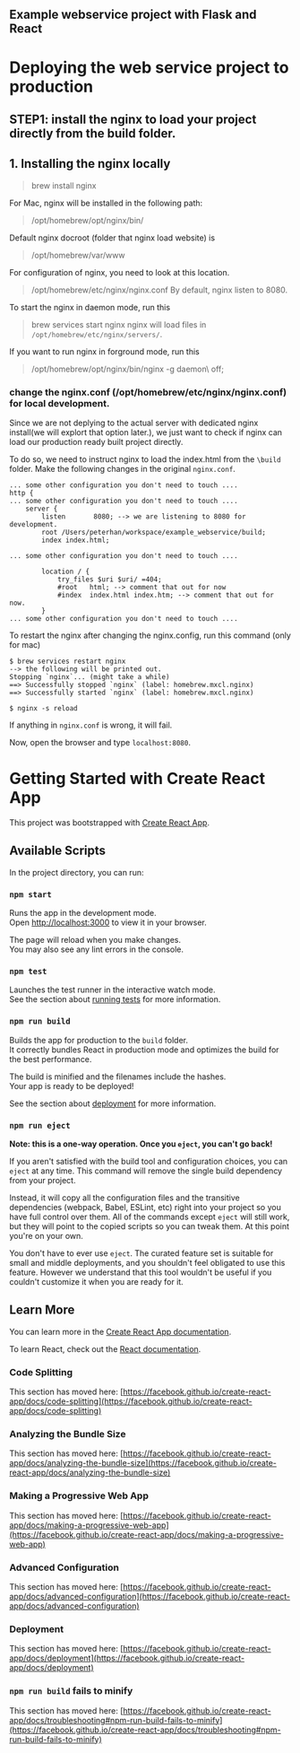 ## Example webservice project with Flask and React


# Deploying the web service project to production

## STEP1: install the nginx to load your project directly from the build folder.

## 1. Installing the nginx locally

> brew install nginx

For Mac, nginx will be installed in the following path:
>/opt/homebrew/opt/nginx/bin/

Default nginx docroot (folder that nginx load website) is
>/opt/homebrew/var/www

For configuration of nginx, you need to look at this location.
> /opt/homebrew/etc/nginx/nginx.conf 
By default, nginx listen to 8080.

To start the nginx in daemon mode, run this
>brew services start nginx
nginx will load files in `/opt/homebrew/etc/nginx/servers/`.

If you want to run nginx in forground mode, run this
>/opt/homebrew/opt/nginx/bin/nginx -g daemon\ off\;

### change the nginx.conf (/opt/homebrew/etc/nginx/nginx.conf) for local development.
Since we are not deplying to the actual server with dedicated nginx install(we will explort that option later.), we just want to check if nginx can load our production ready built project directly. 

To do so, we need to instruct nginx to load the index.html from the `\build` folder. Make the following changes in the original `nginx.conf`.

```
... some other configuration you don't need to touch ....
http {
... some other configuration you don't need to touch ....
    server {
        listen       8080; --> we are listening to 8080 for development.
        root /Users/peterhan/workspace/example_webservice/build;
        index index.html;

... some other configuration you don't need to touch ....

        location / {
            try_files $uri $uri/ =404;
            #root   html; --> comment that out for now
            #index  index.html index.htm; --> comment that out for now.
        }
... some other configuration you don't need to touch ....

```

To restart the nginx after changing the nginx.config, run this command (only for mac)
```
$ brew services restart nginx
--> the following will be printed out.
Stopping `nginx`... (might take a while)
==> Successfully stopped `nginx` (label: homebrew.mxcl.nginx)
==> Successfully started `nginx` (label: homebrew.mxcl.nginx)

$ nginx -s reload
```

If anything in `nginx.conf` is wrong, it will fail.

Now, open the browser and type `localhost:8080`.

# Getting Started with Create React App

This project was bootstrapped with [Create React App](https://github.com/facebook/create-react-app).

## Available Scripts

In the project directory, you can run:

### `npm start`

Runs the app in the development mode.\
Open [http://localhost:3000](http://localhost:3000) to view it in your browser.

The page will reload when you make changes.\
You may also see any lint errors in the console.

### `npm test`

Launches the test runner in the interactive watch mode.\
See the section about [running tests](https://facebook.github.io/create-react-app/docs/running-tests) for more information.

### `npm run build`

Builds the app for production to the `build` folder.\
It correctly bundles React in production mode and optimizes the build for the best performance.

The build is minified and the filenames include the hashes.\
Your app is ready to be deployed!

See the section about [deployment](https://facebook.github.io/create-react-app/docs/deployment) for more information.

### `npm run eject`

**Note: this is a one-way operation. Once you `eject`, you can't go back!**

If you aren't satisfied with the build tool and configuration choices, you can `eject` at any time. This command will remove the single build dependency from your project.

Instead, it will copy all the configuration files and the transitive dependencies (webpack, Babel, ESLint, etc) right into your project so you have full control over them. All of the commands except `eject` will still work, but they will point to the copied scripts so you can tweak them. At this point you're on your own.

You don't have to ever use `eject`. The curated feature set is suitable for small and middle deployments, and you shouldn't feel obligated to use this feature. However we understand that this tool wouldn't be useful if you couldn't customize it when you are ready for it.

## Learn More

You can learn more in the [Create React App documentation](https://facebook.github.io/create-react-app/docs/getting-started).

To learn React, check out the [React documentation](https://reactjs.org/).

### Code Splitting

This section has moved here: [https://facebook.github.io/create-react-app/docs/code-splitting](https://facebook.github.io/create-react-app/docs/code-splitting)

### Analyzing the Bundle Size

This section has moved here: [https://facebook.github.io/create-react-app/docs/analyzing-the-bundle-size](https://facebook.github.io/create-react-app/docs/analyzing-the-bundle-size)

### Making a Progressive Web App

This section has moved here: [https://facebook.github.io/create-react-app/docs/making-a-progressive-web-app](https://facebook.github.io/create-react-app/docs/making-a-progressive-web-app)

### Advanced Configuration

This section has moved here: [https://facebook.github.io/create-react-app/docs/advanced-configuration](https://facebook.github.io/create-react-app/docs/advanced-configuration)

### Deployment

This section has moved here: [https://facebook.github.io/create-react-app/docs/deployment](https://facebook.github.io/create-react-app/docs/deployment)

### `npm run build` fails to minify

This section has moved here: [https://facebook.github.io/create-react-app/docs/troubleshooting#npm-run-build-fails-to-minify](https://facebook.github.io/create-react-app/docs/troubleshooting#npm-run-build-fails-to-minify)
